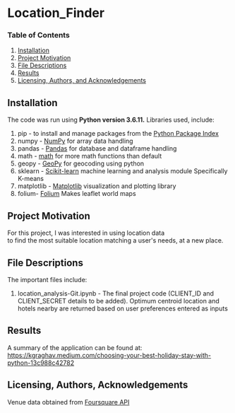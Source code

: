 # Location_Finder

### Table of Contents

1. [Installation](#installation)
2. [Project Motivation](#motivation)
3. [File Descriptions](#files)
4. [Results](#results)
5. [Licensing, Authors, and Acknowledgements](#licensing)

## Installation <a name="installation"></a>

The code was run using <b>Python version 3.6.11.</b> Libraries used, include: <br>
1. pip - to install and manage packages from the [Python Package Index](https://pypi.org/)
2. numpy - [NumPy](https://numpy.org/) for array data handling
3. pandas - [Pandas](https://pandas.pydata.org/) for database and dataframe handling
4. math - [math](https://docs.python.org/3/library/math.html) for more math functions than default
5. geopy - [GeoPy](https://geopy.readthedocs.io/en/stable/) for geocoding using python
6. sklearn - [Scikit-learn](https://scikit-learn.org/stable/)  machine learning and analysis module 
                Specifically K-means
7. matplotlib - [Matplotlib](https://matplotlib.org/) visualization and plotting library
8. folium- [Folium](https://python-visualization.github.io/folium/) Makes leaflet world maps

## Project Motivation<a name="motivation"></a>

For this project, I was interested in using location data <br>
to find the most suitable location matching a user's needs, at a new place.

## File Descriptions <a name="files"></a>

The important files include: <br>
1. location_analysis-Git.ipynb - The final project code (CLIENT_ID and CLIENT_SECRET details to be added). Optimum centroid location and hotels nearby are returned based on user preferences entered as inputs

## Results<a name="results"></a>

A summary of the application can be found at: https://kgraghav.medium.com/choosing-your-best-holiday-stay-with-python-13c988c42782

## Licensing, Authors, Acknowledgements<a name="licensing"></a>

Venue data obtained from [Foursquare API](https://developer.foursquare.com/) 

